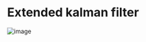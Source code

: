 # Extended kalman filter


![image](https://github.com/philiphzcx/slam_algorithm/blob/master/ekf_slam_framework/plots/Screen%20Shot%202018-04-23%20at%2020.04.15.png )

